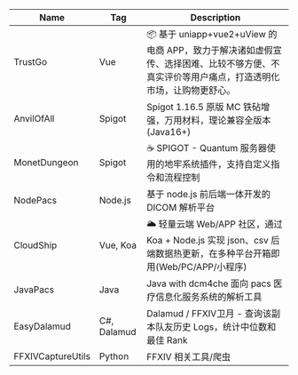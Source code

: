 | Name              | Tag         | Description                                                                        |
|-------------------|-------------|------------------------------------------------------------------------------------|
| TrustGo           | Vue         | 📦 基于 uniapp+vue2+uView 的电商 APP，致力于解决诸如虚假宣传、选择困难、比较不够方便、不真实评价等用户痛点，打造透明化市场，让购物更舒心。 |
| AnvilOfAll        | Spigot      | Spigot 1.16.5 原版 MC 铁砧增强，万用材料，理论兼容全版本 (Java16+)                                    |
| MonetDungeon      | Spigot      | ☕️ SPIGOT - Quantum 服务器使用的地牢系统插件，支持自定义指令和流程控制                                      |
| NodePacs          | Node.js     | 基于 node.js 前后端一体开发的 DICOM 解析平台                                                     |
| CloudShip         | Vue, Koa    | 🌥️ 轻量云端 Web/APP 社区，通过 Koa + Node.js 实现 json、csv 后端数据热更新，在多种平台开箱即用(Web/PC/APP/小程序) |
| JavaPacs          | Java        | Java with dcm4che 面向 pacs 医疗信息化服务系统的解析工具                                           |
| EasyDalamud       | C#, Dalamud | Dalamud / FFXIV卫月 - 查询该副本队友历史 Logs，统计中位数和最佳 Rank                                   |
| FFXIVCaptureUtils | Python      | FFXIV 相关工具/爬虫                                                                      |